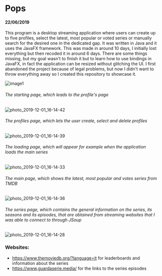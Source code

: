 # Pops
#### 22/06/2019
This program is a desktop streaming application where users can create up to five profiles, select the latest, most popular or voted series or manually search for the desired one in the dedicated gap. It was written in Java and it uses the JavaFX framework. This was made in around 10 days, I initially lost everything but then recoded it in around 6 days. There are some things missing, but my goal wasn't to finish it but to learn how to use bindings in JavaFX, in fact the application can be resized without glitching the UI.
I first abandoned the project because of legal problems, but now I didn't want to throw everything away so I created this repository to showcase it.

![image1](https://user-images.githubusercontent.com/43955533/111700007-20383500-8839-11eb-9b87-5d4231c761c9.jpeg)

###### The starting page, which leads to the profile's page
![photo_2019-12-01_16-14-42](https://user-images.githubusercontent.com/43955533/69915998-b59d9300-1455-11ea-96a0-2c77adb51e48.jpg)

###### The profiles page, which lets the user create, select and delete profiles
![photo_2019-12-01_16-14-39](https://user-images.githubusercontent.com/43955533/69916002-b6362980-1455-11ea-90e9-fd8551c957f8.jpg)

###### The loading page, which will appear for example when the application loads the main series
![photo_2019-12-01_16-14-33](https://user-images.githubusercontent.com/43955533/69916000-b59d9300-1455-11ea-8921-0a41189d8a16.jpg)

###### The main page, which shows the latest, most popular and votes series from TMDB
![photo_2019-12-01_16-14-36](https://user-images.githubusercontent.com/43955533/69916001-b59d9300-1455-11ea-899f-417abe8b5428.jpg)

###### The series page, which contains the general information on the series, its seasons and its episodes, that are obtained from streaming websites that I was able to connect to through JSoup
![photo_2019-12-01_16-14-28](https://user-images.githubusercontent.com/43955533/69915999-b59d9300-1455-11ea-99e9-e6a029395cbd.jpg)


### Websites: 
 - https://www.themoviedb.org/?language=it for leaderboards and information about the series
 - https://www.guardaserie.media/ for the links to the series episodes
